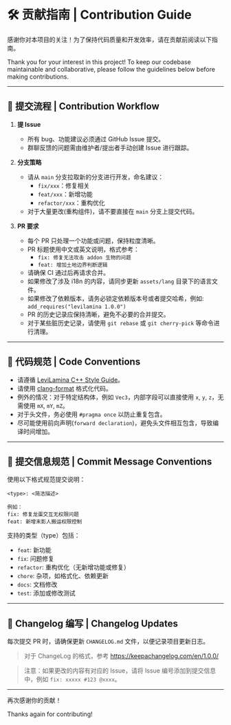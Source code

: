 # 🛠 贡献指南 | Contribution Guide

感谢你对本项目的关注！为了保持代码质量和开发效率，请在贡献前阅读以下指南。

Thank you for your interest in this project! To keep our codebase maintainable and collaborative, please follow the guidelines below before making contributions.

---

## 📌 提交流程 | Contribution Workflow

1. **提 Issue**

   - 所有 bug、功能建议必须通过 GitHub Issue 提交。
   - 群聊反馈的问题需由维护者/提出者手动创建 Issue 进行跟踪。

2. **分支策略**

   - 请从 `main` 分支拉取新的分支进行开发，命名建议：
     - `fix/xxx`：修复相关
     - `feat/xxx`：新增功能
     - `refactor/xxx`：重构优化
   - 对于大量更改(重构组件)，请不要直接在 `main` 分支上提交代码。

3. **PR 要求**
   - 每个 PR 只处理一个功能或问题，保持粒度清晰。
   - PR 标题使用中文或英文说明，格式参考：
     - `fix: 修复无法攻击 addon 生物的问题`
     - `feat: 增加土地边界判断逻辑`
   - 请确保 CI 通过后再请求合并。
   - 如果修改了涉及 i18n 的内容，请同步更新 `assets/lang` 目录下的语言文件。
   - 如果修改了依赖版本，请务必锁定依赖版本号或者提交哈希，例如: `add_requires("levilamina 1.0.0")`
   - PR 的历史记录应保持清晰，避免不必要的合并提交。
   - 对于某些脏历史记录，请使用 `git rebase` 或 `git cherry-pick` 等命令进行清理。

---

## 📝 代码规范 | Code Conventions

- 请遵循 [LeviLamina C++ Style Guide](https://lamina.levimc.org/zh/maintainer_guides/cpp_style_guide/)。
- 请使用 [clang-format](https://clang.llvm.org/extra/clang-format/) 格式化代码。
- 例外的情况：对于特定结构体，例如 `Vec3`，内部字段可以直接使用 `x`, `y`, `z`，无需使用 `mX`, `mY`, `mZ`。
- 对于头文件，务必使用 `#pragma once` 以防止重复包含。
- 尽可能使用前向声明(`forward declaration`)，避免头文件相互包含，导致编译时间增加。

---

## 🧾 提交信息规范 | Commit Message Conventions

使用以下格式规范提交说明：

```
<type>: <简洁描述>

例如：
fix: 修复龙蛋交互无权限问题
feat: 新增末影人搬运权限控制
```

支持的类型（type）包括：

- `feat`: 新功能
- `fix`: 问题修复
- `refactor`: 重构优化（无新增功能或修复）
- `chore`: 杂项，如格式化、依赖更新
- `docs`: 文档修改
- `test`: 添加或修改测试

---

## 📄 Changelog 编写 | Changelog Updates

每次提交 PR 时，请确保更新 `CHANGELOG.md` 文件，以便记录项目更新日志。

> 对于 ChangeLog 的格式，参考 https://keepachangelog.com/en/1.0.0/

> 注意：如果更改的内容有对应的 Issue，请将 Issue 编号添加到提交信息中，例如 `fix: xxxxx #123 @xxxx`。

---

再次感谢你的贡献！

Thanks again for contributing!
